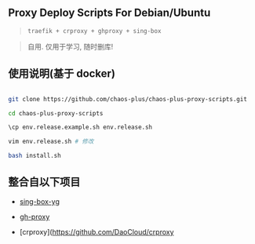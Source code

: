 ## Proxy Deploy Scripts For Debian/Ubuntu

> `traefik + crproxy + ghproxy + sing-box `

> 自用. 仅用于学习, 随时删库!

## 使用说明(基于 docker)

```bash

git clone https://github.com/chaos-plus/chaos-plus-proxy-scripts.git

cd chaos-plus-proxy-scripts

\cp env.release.example.sh env.release.sh

vim env.release.sh # 修改

bash install.sh

```

## 整合自以下项目

- [sing-box-yg](https://github.com/yonggekkk/sing-box-yg)

- [gh-proxy](https://github.com/hunshcn/gh-proxy)

- [crproxy](https://github.com/DaoCloud/crproxy
